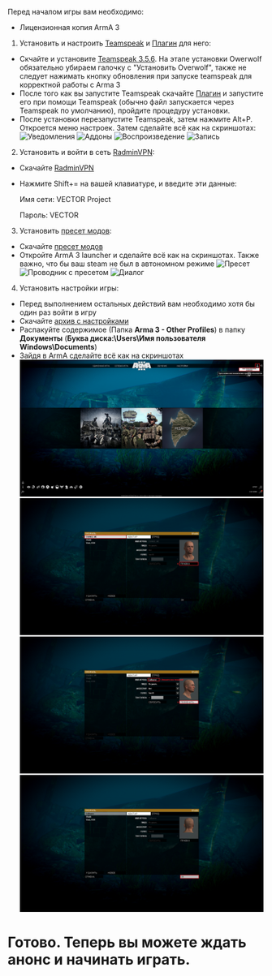 Перед началом игры вам необходимо:

- Лицензионная копия ArmA 3

1. Установить и настроить [Teamspeak](https://www.filehorse.com/download-teamspeak-client-64/57288/) и [Плагин](https://drive.google.com/file/d/1cjgmEm6q1YBam-dsSgpvoh8qb1Pyprc2/view) для него:

- Скчайте и установите [Teamspeak 3.5.6](https://www.filehorse.com/download-teamspeak-client-64/57288/). На этапе установки Owerwolf обязательно убираем галочку с "Установить Overwolf", также не следует нажимать кнопку обновления при запуске teamspeak для корректной работы с Arma 3
- После того как вы запустите Teamspeak скачайте [Плагин](https://drive.google.com/file/d/1cjgmEm6q1YBam-dsSgpvoh8qb1Pyprc2/view) и запустите его при помощи Teamspeak (обычно файл запускается через Teamspeak по умолчанию), пройдите процедуру установки.
- После установки перезапустите Teamspeak, затем нажмите Alt+P. Откроется меню настроек. Затем сделайте всё как на скриншотах:
  ![Уведомления](media/Teamspeak/Уведомления.png)
  ![Аддоны](media/Teamspeak/Аддоны.png)
  ![Воспроизведение](media/Teamspeak/Воспроизведение.png)
  ![Запись](media/Teamspeak/Запись.png)

2. Установить и войти в сеть [RadminVPN](https://www.radmin-vpn.com/ru/):

- Скачайте [RadminVPN](https://www.radmin-vpn.com/ru/)
- Нажмите Shift+= на вашей клавиатуре, и введите эти данные:

  Имя сети: VECTOR Project

  Пароль: VECTOR

3. Установить [пресет модов](data/VECTOR.html):

- Скачайте [пресет модов](data/VECTOR.html)
- Откройте ArmA 3 launcher и сделайте всё как на скриншотах. Также важно, что бы ваш steam не был в автономном режиме
  ![Пресет](media/Preset/Пресет.png)
  ![Проводник с пресетом](media/Preset/Проводник_с_пресетом.png)
  ![Диалог](media/Preset/Диалог.png)

4. Установить настройки игры:

- Перед выполнением остальных действий вам необходимо хотя бы один раз войти в игру
- Скачайте [архив с настройками](data/Settings.7z)
- Распакуйте содержимое (Папка **Arma 3 - Other Profiles**) в папку **Документы** (**Буква диска:\Users\Имя пользователя Windows\Documents**)
- Зайдя в ArmA сделайте всё как на скриншотах
  ![Откойте свой профиль](media/Settings_profile/1.png)
  ![Выберите профиль "CHANGE_ME" и нажмите "ПРАВКА"](media/Settings_profile/2.png)
  ![Напишите вместо "CHANGE_ME" и нажмите "ПРИМЕНИТЬ"](media/Settings_profile/3.png)
  ![Нажмите "ОК"](media/Settings_profile/4.png)

# Готово. Теперь вы можете ждать анонс и начинать играть.
